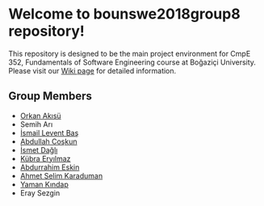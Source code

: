 # Welcome to bounswe2018group8 repository!

This repository is designed to be the main project environment for CmpE 352, Fundamentals of Software Engineering course at Boğaziçi University. Please visit our [Wiki page](https://github.com/bounswe/bounswe2018group8/wiki) for detailed information.

## Group Members
* [Orkan Akısü](https://github.com/bounswe/bounswe2018group8/wiki/Orkan-Ak%C4%B1s%C3%BC)
* Semih Arı
* [İsmail Levent Baş](https://github.com/bounswe/bounswe2018group8/wiki/%C4%B0smail-Levent-Ba%C5%9F)
* [Abdullah Coşkun](https://github.com/bounswe/bounswe2018group8/wiki/Abdullah-Co%C5%9Fkun)
* [İsmet Dağlı](https://github.com/bounswe/bounswe2018group8/wiki/%C4%B0smet-Da%C4%9Fl%C4%B1)
* [Kübra Eryılmaz](https://github.com/bounswe/bounswe2018group8/wiki/K%C3%BCbra-Ery%C4%B1lmaz)
* [Abdurrahim Eskin](https://github.com/bounswe/bounswe2018group8/wiki/Abdurrahim-ESK%C4%B0N)
* [Ahmet Selim Karaduman](https://github.com/bounswe/bounswe2018group8/wiki/Selim-Karaduman)
* [Yaman Kındap](https://github.com/bounswe/bounswe2018group8/wiki/Yaman-K%C4%B1ndap)
* Eray Sezgin
